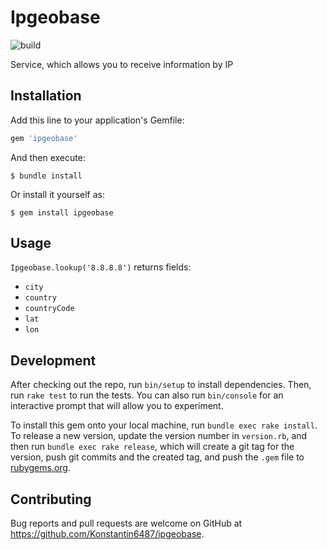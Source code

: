 # Ipgeobase

![build](https://github.com/Konstantin6487/ipgeobase/actions/workflows/main.yml/badge.svg)

Service, which allows you to receive information by IP

## Installation

Add this line to your application's Gemfile:

```ruby
gem 'ipgeobase'
```

And then execute:

    $ bundle install

Or install it yourself as:

    $ gem install ipgeobase

## Usage

`Ipgeobase.lookup('8.8.8.8')`
returns fields:

* `city`
* `country`
* `countryCode`
* `lat`
* `lon`

## Development

After checking out the repo, run `bin/setup` to install dependencies. Then, run `rake test` to run the tests. You can also run `bin/console` for an interactive prompt that will allow you to experiment.

To install this gem onto your local machine, run `bundle exec rake install`. To release a new version, update the version number in `version.rb`, and then run `bundle exec rake release`, which will create a git tag for the version, push git commits and the created tag, and push the `.gem` file to [rubygems.org](https://rubygems.org).

## Contributing

Bug reports and pull requests are welcome on GitHub at https://github.com/Konstantin6487/ipgeobase.
